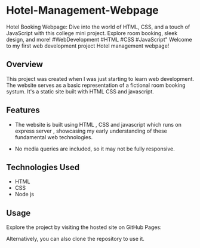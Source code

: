 # Hotel-Management-Webpage
 Hotel Booking Webpage: Dive into the world of HTML, CSS, and a touch of JavaScript with this college mini project. Explore room booking, sleek design, and more! #WebDevelopment #HTML #CSS #JavaScript"
Welcome to my first web development project Hotel management webpage!

## Overview

This project was created when I was just starting to learn web development. The website serves as a basic representation of a fictional room booking systum. It's a static site built with HTML CSS and javascript.

## Features

- The website is built using  HTML , CSS and javascript which runs on express server , showcasing my early understanding of these fundamental web technologies.
  
- No media queries are included, so it may not be fully responsive.

## Technologies Used

- HTML
- CSS
- Node js

## Usage

Explore the project by visiting the hosted site on GitHub Pages:

Alternatively, you can also clone the repository to use it.

